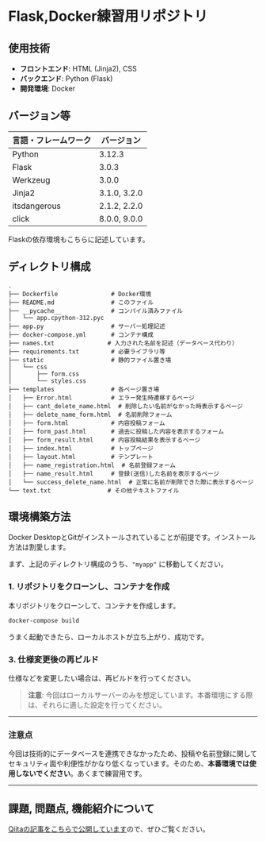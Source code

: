 # Flask,Docker練習用リポジトリ

## 使用技術
- **フロントエンド**: HTML (Jinja2), CSS
- **バックエンド**: Python (Flask)
- **開発環境**: Docker

## バージョン等

| 言語・フレームワーク  | バージョン     |
| --------------------- | -------------- |
| Python                | 3.12.3         |
| Flask                 | 3.0.3          |
| Werkzeug              | 3.0.0          |
| Jinja2                | 3.1.0, 3.2.0   |
| itsdangerous          | 2.1.2, 2.2.0   |
| click                 | 8.0.0, 9.0.0   |

Flaskの依存環境もこちらに記述しています。

## ディレクトリ構成

```
.
├── Dockerfile               # Docker環境
├── README.md                # このファイル
├── __pycache__              # コンパイル済みファイル
│   └── app.cpython-312.pyc
├── app.py                   # サーバー処理記述
├── docker-compose.yml       # コンテナ構成
├── names.txt               # 入力された名前を記述（データベース代わり）
├── requirements.txt         # 必要ライブラリ等
├── static                   # 静的ファイル置き場
│   └── css
│       ├── form.css 
│       └── styles.css
├── templates                # 各ページ置き場
│   ├── Error.html           # エラー発生時遷移するページ
│   ├── cant_delete_name.html  # 削除したい名前がなかった時表示するページ
│   ├── delete_name_form.html  # 名前削除フォーム
│   ├── form.html            # 内容投稿フォーム               
│   ├── form_past.html       # 過去に投稿した内容を表示するフォーム
│   ├── form_result.html     # 内容投稿結果を表示するページ
│   ├── index.html           # トップページ
│   ├── layout.html          # テンプレート
│   ├── name_registration.html  # 名前登録フォーム
│   ├── name_result.html     # 登録(送信)した名前を表示するページ
│   └── success_delete_name.html  # 正常に名前が削除できた際に表示するページ
└── text.txt                # その他テキストファイル

```
## 環境構築方法

Docker DesktopとGitがインストールされていることが前提です。インストール方法は割愛します。

まず、上記のディレクトリ構成のうち、`"myapp"` に移動してください。

### 1. リポジトリをクローンし、コンテナを作成

本リポジトリをクローンして、コンテナを作成します。

```bash
docker-compose build
```
うまく起動できたら、ローカルホストが立ち上がり、成功です。
### 3. 仕様変更後の再ビルド

仕様などを変更したい場合は、再ビルドを行ってください。

> **注意**: 今回はローカルサーバーのみを想定しています。本番環境にする際は、それらに適した設定を行ってください。

---

### 注意点

今回は技術的にデータベースを連携できなかったため、投稿や名前登録に関してセキュリティ面や利便性がかなり低くなっています。そのため、**本番環境では使用しないでください**。あくまで練習用です。

---

## 課題, 問題点, 機能紹介について

[Qiitaの記事をこちらで公開しています](https://qiita.com/nanashi39/private/03132761b850291d60f1)ので、ぜひご覧ください。


